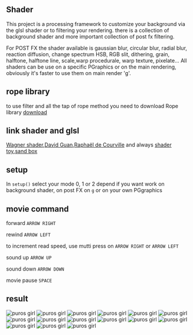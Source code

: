 ## Shader
This project is a processing framework to customize your background via the glsl shader or to filtering your rendering.
there is a collection of background shader and more important collection of post fx filtering.

For POST FX the shader available is gaussian blur, circular blur, radial blur, reaction diffusion, change spectrum HSB, RGB slit, dithering, grain, halftone, halftone line, scale,warp procedurale, warp texture, pixelate...
All shaders can be use on a specific PGraphics or on the main rendering, obviously it's faster to use them on main render 'g'.

## rope library
to use filter and all the tap of rope method you need to download Rope library
[download](https://github.com/StanLepunK/Rope/blob/master/build_rope/Rope.zip)

## link shader and glsl

[Wagner shader](https://github.com/spite/Wagner/tree/master/fragment-shaders),[David Guan](https://medium.com/david-guan/webgl-and-image-filter-101-5017b290d02f),[Raphaël de Courville](https://github.com/SableRaf/Filters4Processing)
and always [shader toy](https://github.com/SableRaf/Filters4Processing),[sand box](http://glslsandbox.com/)

## setup
In `setup()` select your mode 0, 1 or 2 depend if you want work on background shader, on post FX on `g` or on your own PGgraphics

## movie command
forward `ARROW RIGHT`

rewind `ARROW LEFT`

to increment read speed, use mutti press on `ARROW RIGHT` or `ARROW LEFT`

sound up `ARROW UP`

sound down `ARROW DOWN`

movie pause `SPACE`


## result
![puros girl](https://github.com/StanLepunK/Shader/blob/master/img_link/IM%20184796.jpg)
![puros girl](https://github.com/StanLepunK/Shader/blob/master/img_link/IM%20184797.jpg)
![puros girl](https://github.com/StanLepunK/Shader/blob/master/img_link/IM%20184798.jpg)
![puros girl](https://github.com/StanLepunK/Shader/blob/master/img_link/IM%20184799.jpg)
![puros girl](https://github.com/StanLepunK/Shader/blob/master/img_link/IM%20184800.jpg)
![puros girl](https://github.com/StanLepunK/Shader/blob/master/img_link/IM%20184801.jpg)
![puros girl](https://github.com/StanLepunK/Shader/blob/master/img_link/IM%20184802.jpg)
![puros girl](https://github.com/StanLepunK/Shader/blob/master/img_link/IM%20184803.jpg)
![puros girl](https://github.com/StanLepunK/Shader/blob/master/img_link/IM%20184804.jpg)
![puros girl](https://github.com/StanLepunK/Shader/blob/master/img_link/IM%20184805.jpg)
![puros girl](https://github.com/StanLepunK/Shader/blob/master/img_link/IM%20184806.jpg)
![puros girl](https://github.com/StanLepunK/Shader/blob/master/img_link/IM%20184807.jpg)
![puros girl](https://github.com/StanLepunK/Shader/blob/master/img_link/IM%20184808.jpg)
![puros girl](https://github.com/StanLepunK/Shader/blob/master/img_link/IM%20185809.jpg)
![puros girl](https://github.com/StanLepunK/Shader/blob/master/img_link/IM%20185810.jpg)
